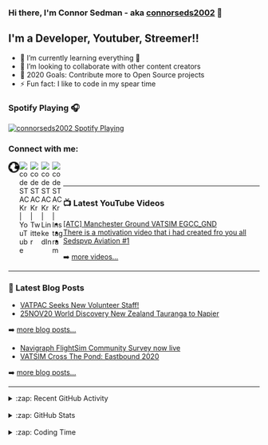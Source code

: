 ### Hi there, I'm Connor Sedman - aka [connorseds2002][website] 👋

## I'm a Developer, Youtuber, Streemer!!

- 🌱 I’m currently learning everything 🤣
- 👯 I’m looking to collaborate with other content creators
- 🥅 2020 Goals: Contribute more to Open Source projects
- ⚡ Fun fact: I like to code in my spear time

### Spotify Playing 🎧

[<img src="https://novatorem.connorseds2002.vercel.app/api/spotify" alt="connorseds2002 Spotify Playing" width="350" />](https://open.spotify.com/user/connor-808)

### Connect with me:

[<img align="left" alt="codeSTACKr.com" width="22px" src="https://raw.githubusercontent.com/iconic/open-iconic/master/svg/globe.svg" />][website]
[<img align="left" alt="codeSTACKr | YouTube" width="22px" src="https://cdn.jsdelivr.net/npm/simple-icons@v3/icons/youtube.svg" />][youtube]
[<img align="left" alt="codeSTACKr | Twitter" width="22px" src="https://cdn.jsdelivr.net/npm/simple-icons@v3/icons/twitter.svg" />][twitter]
[<img align="left" alt="codeSTACKr | LinkedIn" width="22px" src="https://cdn.jsdelivr.net/npm/simple-icons@v3/icons/linkedin.svg" />][linkedin]
[<img align="left" alt="codeSTACKr | Instagram" width="22px" src="https://cdn.jsdelivr.net/npm/simple-icons@v3/icons/instagram.svg" />][instagram]

<br />
<br />

---

### 📺 Latest YouTube Videos

<!-- YOUTUBE:START -->
- [[ATC] Manchester Ground VATSIM EGCC_GND](https://www.youtube.com/watch?v=2gOB_NWOp2o)
- [There is a motivation video that i had created fro you all](https://www.youtube.com/watch?v=cKzpUc_jYaw)
- [Sedspvp Aviation #1](https://www.youtube.com/watch?v=6Z4TeOA4d0A)
<!-- YOUTUBE:END -->

➡️ [more videos...](https://youtube.com/channel/UC6fFV-8lCLLoKYCUAstFbQQ)

---

### 📕 Latest Blog Posts

<!-- BLOG-POST-LIST:START -->
- [VATPAC Seeks New Volunteer Staff!](https://forums.vatpac.org/topic/18441-vatpac-seeks-new-volunteer-staff/?do=findComment&comment=130295)
- [25NOV20 World Discovery New Zealand  Tauranga to Napier](https://forums.vatpac.org/calendar/event/1543-25nov20-world-discovery-new-zealand-tauranga-to-napier/)
<!-- BLOG-POST-LIST:END -->

➡️ [more blog posts...](https://Forums.vatpac.org)
<!-- VATSIM.NET:START -->
- [Navigraph FlightSim Community Survey now live](https://forums.vatsim.net/topic/29868-navigraph-flightsim-community-survey-now-live/)
- [VATSIM Cross The Pond: Eastbound 2020](https://forums.vatsim.net/topic/29638-vatsim-cross-the-pond-eastbound-2020/)
<!-- VATSIM.NET:END -->
➡️ [more blog posts...](https://forums.vatsim.net/forum/216-announcements-important-notices/)

---

<details>
  <summary>:zap: Recent GitHub Activity</summary>  
<!--START_SECTION:activity-->
1. ❗️ Opened issue [#3196](https://github.com/VATSIM-UK/UK-Sector-File/issues/3196) in [VATSIM-UK/UK-Sector-File](https://github.com/VATSIM-UK/UK-Sector-File)
2. 💪 Opened PR [#3](https://github.com/Connorseds2002/UK-Sector-File/pull/3) in [Connorseds2002/UK-Sector-File](https://github.com/Connorseds2002/UK-Sector-File)
3. 🎉 Merged PR [#2](https://github.com/Connorseds2002/UK-Sector-File/pull/2) in [Connorseds2002/UK-Sector-File](https://github.com/Connorseds2002/UK-Sector-File)
4. 💪 Opened PR [#2](https://github.com/Connorseds2002/UK-Sector-File/pull/2) in [Connorseds2002/UK-Sector-File](https://github.com/Connorseds2002/UK-Sector-File)
5. 🎉 Merged PR [#1](https://github.com/Connorseds2002/UK-Sector-File/pull/1) in [Connorseds2002/UK-Sector-File](https://github.com/Connorseds2002/UK-Sector-File)
<!--END_SECTION:activity-->

</details>
<br />
<details>
  <summary>:zap: GitHub Stats</summary>

  <img align="left" alt="connorseds2002's GitHub Stats" src="http://github-readme-stats.connorseds2002.vercel.app/api?username=connorseds2002&show_icons=true&hide_border=true" />
<img align="left" alt="connorseds2002's GitHub Top Langs" src="http://github-readme-stats.connorseds2002.vercel.app/api/top-langs/?username=connorseds2002&layout=compact2&show_icons=true&hide_border=true" />

</details>
<br />
<details>
  <summary>:zap: Coding Time</summary>
  <a href="https://wakatime.com"><img src="https://wakatime.com/share/@connorseds2002/fbe24d6b-ddb8-468c-bf02-701ed789a553.png" /></a>
</details>

[website]: https://vatpac.org
[twitter]: https://twitter.com/connorsedman11
[youtube]: https://youtube.com/channel/UC6fFV-8lCLLoKYCUAstFbQQ
[instagram]: https://instagram.com/
[linkedin]: https://linkedin.com/in/
